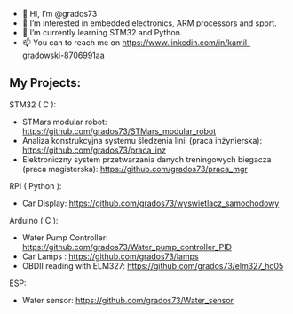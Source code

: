 - 👋 Hi, I’m @grados73
- 👀 I’m interested in embedded electronics, ARM processors and sport.
- 🌱 I’m currently learning STM32 and Python.
- 📫 You can to reach me on https://www.linkedin.com/in/kamil-gradowski-8706991aa

## My Projects:

 STM32 ( C ):
- STMars modular robot: https://github.com/grados73/STMars_modular_robot
- Analiza konstrukcyjna systemu śledzenia linii (praca inżynierska): https://github.com/grados73/praca_inz
- Elektroniczny system przetwarzania danych treningowych biegacza (praca magisterska): https://github.com/grados73/praca_mgr

 RPI ( Python ):
- Car Display: https://github.com/grados73/wyswietlacz_samochodowy

 Arduino ( C ):
- Water Pump Controller: https://github.com/grados73/Water_pump_controller_PID
- Car Lamps : https://github.com/grados73/lamps
- OBDII reading with ELM327: https://github.com/grados73/elm327_hc05


 ESP:
- Water sensor: https://github.com/grados73/Water_sensor 
